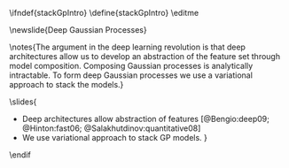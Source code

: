 \ifndef{stackGpIntro}
\define{stackGpIntro}
\editme

\newslide{Deep Gaussian Processes}

\notes{The argument in the deep learning revolution is that deep architectures allow us to develop an abstraction of the feature set through model composition. Composing Gaussian processes is analytically intractable. To form deep Gaussian processes we use a variational approach to stack the models.}

\slides{
* Deep architectures allow abstraction of features [@Bengio:deep09; @Hinton:fast06; @Salakhutdinov:quantitative08]
* We use variational approach to stack GP models.
}

\endif
